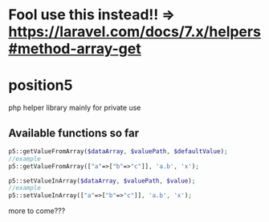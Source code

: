 # Fool use this instead!! => https://laravel.com/docs/7.x/helpers#method-array-get


# position5
php helper library mainly for private use

## Available functions so far

```php
p5::getValueFromArray($dataArray, $valuePath, $defaultValue);
//example
p5::getValueFromArray(["a"=>["b"=>"c"]], 'a.b', 'x');

p5::setValueInArray($dataArray, $valuePath, $value);
//example
p5::setValueInArray(["a"=>["b"=>"c"]], 'a.b', 'x');
```

more to come???
